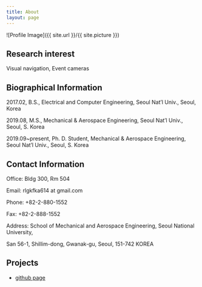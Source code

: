 ```yaml
---
title: About
layout: page
---
```

![Profile Image]({{ site.url }}/{{ site.picture }})

<p> 
<h2>Research interest</h2>
Visual navigation,
Event cameras
	
<h2>Biographical Information</h2>
<p> 2017.02, B.S., Electrical and Computer Engineering, Seoul Nat’l Univ., Seoul, Korea </p>
<p> 2019.08, M.S., Mechanical & Aerospace Engineering, Seoul Nat’l Univ., Seoul, S. Korea </p>
<p> 2019.09~present, Ph. D. Student, Mechanical & Aerospace Engineering, Seoul Nat’l Univ., Seoul, S. Korea </p>

<h2>Contact Information</h2>
<p> Office: Bldg 300, Rm 504 </p>
<p> Email: rlgkfka614 at gmail.com </p>
<p> Phone: +82-2-880-1552 </p>
<p> Fax: +82-2-888-1552 </p>
<p> Address: School of Mechanical and Aerospace Engineering, Seoul National University, </p>
<p> San 56-1, Shillim-dong, Gwanak-gu, Seoul, 151-742 KOREA </p>

<h2>Projects</h2>

<ul>
	<li><a href="https://github.com/Haram-kim">github page</a></li>
</ul>

